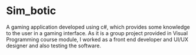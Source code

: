# Sim_botic
A gaming application developed using c#, which provides some knowledge to the user in a gaming interface. As it is a group project provided in Visual Programming course module, I worked as a front end developer and UI/UX designer and also testing the software.  
